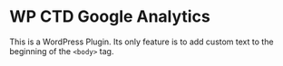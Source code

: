 # WP CTD Google Analytics

This is a WordPress Plugin.  Its only feature is to add custom text to the beginning of the `<body>` tag.
